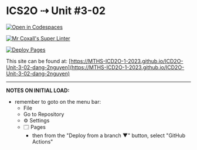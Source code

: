 # ICS2O ⇢ Unit #3-02

[![Open in Codespaces](https://classroom.github.com/assets/launch-codespace-7f7980b617ed060a017424585567c406b6ee15c891e84e1186181d67ecf80aa0.svg)](https://classroom.github.com/open-in-codespaces?assignment_repo_id=14584534)

[![Mr Coxall's Super Linter](https://github.com/MTHS-ICD2O-1-2023/ICD2O-Unit-3-02-dang-2nguyen/workflows/Mr%20Coxall's%20Super%20Linter/badge.svg)](https://github.com/MTHS-ICD2O-1-2023/ICD2O-Unit-3-02-dang-2nguyen/actions)

[![Deploy Pages](https://github.com/MTHS-ICD2O-1-2023/ICD2O-Unit-3-02-dang-2nguyen/workflows/Deploy%20Pages/badge.svg)](https://github.com/MTHS-ICD2O-1-2023/ICD2O-Unit-3-02-dang-2nguyen/actions)

This site can be found at: [https://MTHS-ICD2O-1-2023.github.io/ICD2O-Unit-3-02-dang-2nguyen](https://MTHS-ICD2O-1-2023.github.io/ICD2O-Unit-3-02-dang-2nguyen)

---

**NOTES ON INITIAL LOAD:**
- remember to goto on the menu bar:
  - File
  - Go to Repository
  - ⚙ Settings
  - 🗔 Pages
    - then from the "Deploy from a branch ▼" button, select "GitHub Actions"

